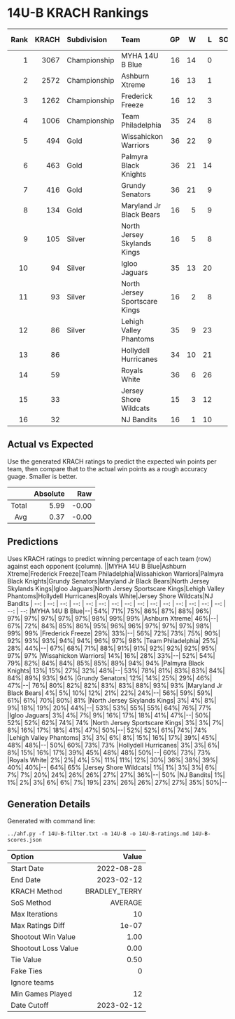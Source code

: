 # 14U-B KRACH Rankings
Rank|KRACH|Subdivision|Team|GP|W|L|SOW|SOL|T|SoS|Exp Wins|Win Diff
---:|---:|:---|:---|---:|---:|---:|---:|---:|---:|---:|---:|---:
1|3067|Championship|MYHA 14U B Blue|16|14|0|1|1|0|486|14.0|-1.0
2|2572|Championship|Ashburn Xtreme|16|13|1|2|0|0|393|14.1|-0.9
3|1262|Championship|Frederick Freeze|16|12|3|1|0|0|497|12.6|-0.4
4|1006|Championship|Team Philadelphia|35|24|8|2|1|0|714|25.4|-0.6
5|494|Gold|Wissahickon Warriors|36|22|9|2|3|0|436|24.3|0.3
6|463|Gold|Palmyra Black Knights|36|21|14|1|0|0|725|22.1|0.1
7|416|Gold|Grundy Senators|36|21|9|0|6|0|690|21.1|0.1
8|134|Gold|Maryland Jr Black Bears|16|5|9|1|1|0|351|6.1|0.1
9|105|Silver|North Jersey Skylands Kings|16|5|8|2|0|1|367|7.9|0.4
10|94|Silver|Igloo Jaguars|35|13|20|0|1|1|358|14.0|0.5
11|93|Silver|North Jersey Sportscare Kings|16|2|8|4|2|0|291|6.2|0.2
12|86|Silver|Lehigh Valley Phantoms|35|9|23|2|1|0|598|11.4|0.4
13|86||Hollydell Hurricanes|34|10|21|1|2|0|448|11.4|0.4
14|59||Royals White|36|6|26|2|2|0|719|8.3|0.3
15|33||Jersey Shore Wildcats|15|3|12|0|0|0|208|3.1|0.1
16|32||NJ Bandits|16|1|10|2|3|0|327|3.1|0.1

## Actual vs Expected
Use the generated KRACH ratings to predict the expected win points per team, then compare that to the actual win points as a rough accuracy guage. Smaller is better.

||Absolute|Raw
|---:|---:|---:
|Total|5.99|-0.00
|Avg|0.37|-0.00

## Predictions
Uses KRACH ratings to predict winning percentage of each team (row) against each opponent (column).
||MYHA 14U B Blue|Ashburn Xtreme|Frederick Freeze|Team Philadelphia|Wissahickon Warriors|Palmyra Black Knights|Grundy Senators|Maryland Jr Black Bears|North Jersey Skylands Kings|Igloo Jaguars|North Jersey Sportscare Kings|Lehigh Valley Phantoms|Hollydell Hurricanes|Royals White|Jersey Shore Wildcats|NJ Bandits
| --: | --: | --: | --: | --: | --: | --: | --: | --: | --: | --: | --: | --: | --: | --: | --: | --: 
|MYHA 14U B Blue|--| 54%| 71%| 75%| 86%| 87%| 88%| 96%| 97%| 97%| 97%| 97%| 97%| 98%| 99%| 99%
|Ashburn Xtreme| 46%|--| 67%| 72%| 84%| 85%| 86%| 95%| 96%| 96%| 97%| 97%| 97%| 98%| 99%| 99%
|Frederick Freeze| 29%| 33%|--| 56%| 72%| 73%| 75%| 90%| 92%| 93%| 93%| 94%| 94%| 96%| 97%| 98%
|Team Philadelphia| 25%| 28%| 44%|--| 67%| 68%| 71%| 88%| 91%| 91%| 92%| 92%| 92%| 95%| 97%| 97%
|Wissahickon Warriors| 14%| 16%| 28%| 33%|--| 52%| 54%| 79%| 82%| 84%| 84%| 85%| 85%| 89%| 94%| 94%
|Palmyra Black Knights| 13%| 15%| 27%| 32%| 48%|--| 53%| 78%| 81%| 83%| 83%| 84%| 84%| 89%| 93%| 94%
|Grundy Senators| 12%| 14%| 25%| 29%| 46%| 47%|--| 76%| 80%| 82%| 82%| 83%| 83%| 88%| 93%| 93%
|Maryland Jr Black Bears|  4%|  5%| 10%| 12%| 21%| 22%| 24%|--| 56%| 59%| 59%| 61%| 61%| 70%| 80%| 81%
|North Jersey Skylands Kings|  3%|  4%|  8%|  9%| 18%| 19%| 20%| 44%|--| 53%| 53%| 55%| 55%| 64%| 76%| 77%
|Igloo Jaguars|  3%|  4%|  7%|  9%| 16%| 17%| 18%| 41%| 47%|--| 50%| 52%| 52%| 62%| 74%| 74%
|North Jersey Sportscare Kings|  3%|  3%|  7%|  8%| 16%| 17%| 18%| 41%| 47%| 50%|--| 52%| 52%| 61%| 74%| 74%
|Lehigh Valley Phantoms|  3%|  3%|  6%|  8%| 15%| 16%| 17%| 39%| 45%| 48%| 48%|--| 50%| 60%| 73%| 73%
|Hollydell Hurricanes|  3%|  3%|  6%|  8%| 15%| 16%| 17%| 39%| 45%| 48%| 48%| 50%|--| 60%| 73%| 73%
|Royals White|  2%|  2%|  4%|  5%| 11%| 11%| 12%| 30%| 36%| 38%| 39%| 40%| 40%|--| 64%| 65%
|Jersey Shore Wildcats|  1%|  1%|  3%|  3%|  6%|  7%|  7%| 20%| 24%| 26%| 26%| 27%| 27%| 36%|--| 50%
|NJ Bandits|  1%|  1%|  2%|  3%|  6%|  6%|  7%| 19%| 23%| 26%| 26%| 27%| 27%| 35%| 50%|--

## Generation Details

Generated with command line:
```
../ahf.py -f 14U-B-filter.txt -n 14U-B -o 14U-B-ratings.md 14U-B-scores.json
```

| Option | Value |
| :----- | ----: |
| Start Date | 2022-08-28 |
| End Date | 2023-02-12 |
| KRACH Method | BRADLEY_TERRY |
| SoS Method | AVERAGE |
| Max Iterations | 10 |
| Max Ratings Diff | 1e-07 |
| Shootout Win Value | 1.00 |
| Shootout Loss Value | 0.00 |
| Tie Value | 0.50 |
| Fake Ties | 0 |
| Ignore teams |  |
| Min Games Played | 12 |
| Date Cutoff | 2023-02-12 |

